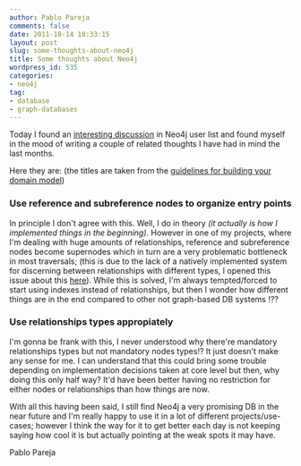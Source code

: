 ```yaml
---
author: Pablo Pareja
comments: false
date: 2011-10-14 18:33:15
layout: post
slug: some-thoughts-about-neo4j
title: Some thoughts about Neo4j
wordpress_id: 535
categories:
- neo4j
tag:
- database
- graph-databases
---
```


Today I found an [interesting discussion](http://neo4j.org/forums/#nabble-td730422) in Neo4j user list and found myself in the mood of writing a couple of related thoughts I have had in mind the last months.

Here they are: (the titles are taken from the [guidelines for building your domain model](http://wiki.neo4j.org/content/Guidelines_for_Building_a_Neo4j_Application))

### Use reference and subreference nodes to organize entry points

In principle I don't agree with this. Well, I do in theory _(it actually is how I implemented things in the beginning)_. However in one of my projects, where I'm dealing with huge amounts of relationships, reference and subreference nodes become supernodes which in turn are a very problematic bottleneck in most traversals; (this is due to the lack of a natively implemented system for discerning between relationships with different types, I opened this issue about this [here](https://github.com/neo4j/community/issues/19)). While this is solved, I'm always tempted/forced to start using indexes instead of relationships, but then I wonder how different things are in the end compared to other not graph-based DB systems !??

### Use relationships types appropiately

I'm gonna be frank with this, I never understood why there're mandatory relationships types but not mandatory nodes types!? 
It just doesn't make any sense for me. I can understand that this could bring some trouble depending on implementation decisions taken at core level but then, why doing this only half way? It'd have been better having no restriction for either nodes or relationships than how things are now. 

With all this having been said, I still find Neo4j a very promising DB in the near future and I'm really happy to use it in a lot of different projects/use-cases; however I think the way for it to get better each day is not keeping saying how cool it is but actually pointing at the weak spots it may have.

Pablo Pareja
